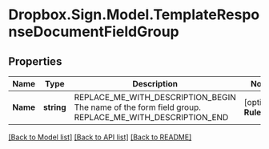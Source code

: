 # Dropbox.Sign.Model.TemplateResponseDocumentFieldGroup

## Properties

Name | Type | Description | Notes
------------ | ------------- | ------------- | -------------
**Name** | **string** | REPLACE_ME_WITH_DESCRIPTION_BEGIN The name of the form field group. REPLACE_ME_WITH_DESCRIPTION_END | [optional] **Rule** | [**TemplateResponseDocumentFieldGroupRule**](TemplateResponseDocumentFieldGroupRule.md) | REPLACE_ME_WITH_DESCRIPTION_BEGIN  REPLACE_ME_WITH_DESCRIPTION_END | [optional] 

[[Back to Model list]](../README.md#documentation-for-models) [[Back to API list]](../README.md#documentation-for-api-endpoints) [[Back to README]](../README.md)

